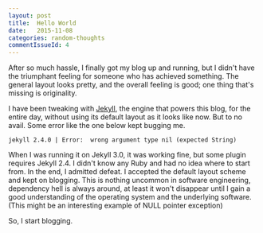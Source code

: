 ```yaml
---
layout: post
title:  Hello World
date:   2015-11-08
categories: random-thoughts
commentIssueId: 4
---
```



After so much hassle, I finally got my blog up and running,
but I didn't have the triumphant feeling for someone who has achieved
something. The general layout looks pretty, and the overall feeling is
good; one thing that's missing is originality.

I have been tweaking with [Jekyll](http://jekyllrb.com/), the engine that powers this blog, for
the entire day, without using its default layout as it looks like now.
But to no avail. Some error like the one below kept bugging me.

```
jekyll 2.4.0 | Error:  wrong argument type nil (expected String)
```

When I was running it on Jekyll 3.0, it was working fine, but some plugin
requires Jekyll 2.4. I didn't know any Ruby and had no idea where to start from.
In the end, I admitted defeat. I accepted the default layout scheme and
kept on blogging. This is nothing uncommon in software engineering,
dependency hell is always around, at least it won't disappear until I gain
a good understanding of the operating system and the underlying software.
(This might be an interesting example of NULL pointer exception)

So, I start blogging.
